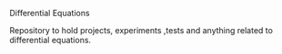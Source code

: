 Differential Equations

Repository to hold projects, experiments ,tests and anything related to differential equations.